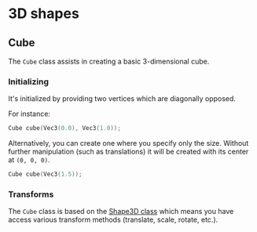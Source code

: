 # 3D shapes

## Cube
The ``Cube`` class assists in creating a basic 3-dimensional cube.

### Initializing
It's initialized by providing two vertices which are diagonally opposed.

For instance:
````c++
Cube cube(Vec3(0.0), Vec3(1.0));
````

Alternatively, you can create one where you specify only the size.
Without further manipulation (such as translations) it will be created with
its center at ``(0, 0, 0)``.

````c++
Cube cube(Vec3(1.5));
````

### Transforms

The ``Cube`` class is based on the [Shape3D class](shapes.md) which
means you have access various transform methods (translate, scale, rotate, etc.).
